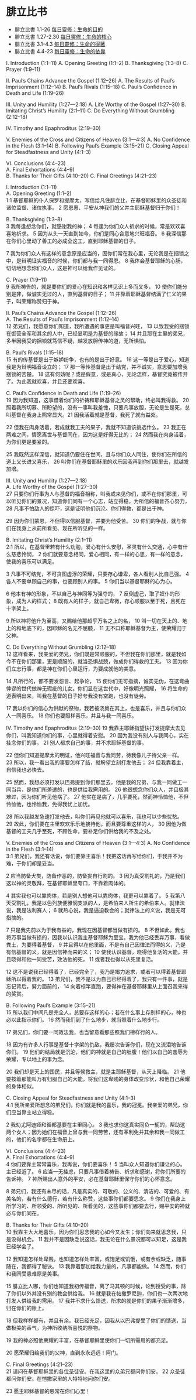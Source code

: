 # 腓立比书

+ 腓立比書 1.1-26 [每日靈修：生命的目的](https://bibleplan.github.io/sharing/zhuolin/2018-11-08-sharing.html)  
+ 腓立比書 1.27-2.30 [每日靈修：生命的核心](https://bibleplan.github.io/sharing/zhuolin/2018-11-09-sharing.html)  
+ 腓立比書 3.1-4.3 [每日靈修：生命的得著](https://bibleplan.github.io/sharing/zhuolin/2018-11-10-sharing.html)  
+ 腓立比書 4.4-23 [每日靈修：生命的依靠](https://bibleplan.github.io/sharing/zhuolin/2018-11-12-sharing.html)  

I. Introduction (1:1–11) 
A. Opening Greeting (1:1–2) 
B. Thanksgiving (1:3–8) 
C. Prayer (1:9–11) 

II. Paul’s Chains Advance the Gospel (1:12–26) 
A. The Results of Paul’s Imprisonment (1:12–14) 
B. Paul’s Rivals (1:15–18) 
C. Paul’s Confidence in Death and Life (1:19–26) 

III. Unity and Humility (1:27—2:18) 
A. Life Worthy of the Gospel (1:27–30) 
B. Imitating Christ’s Humility (2:1–11) 
C. Do Everything Without Grumbling (2:12–18) 

IV. Timothy and Epaphroditus (2:19–30)

V. Enemies of the Cross and Citizens of Heaven (3:1—4:3) 
A. No Confidence in the Flesh (3:1–14) 
B. Following Paul’s Example (3:15–21) 
C. Closing Appeal for Steadfastness and Unity (4:1–3) 

VI. Conclusions (4:4–23)   
A. Final Exhortations (4:4–9)   
B. Thanks for Their Gifts (4:10–20) 
C. Final Greetings (4:21–23)

I. Introduction (1:1–11)  
A. Opening Greeting (1:1–2)  
1:1 基督耶稣的仆人保罗和提摩太，写信给凡住腓立比，在基督耶稣里的众圣徒和诸位监督、诸位执事。 2 愿恩惠、平安从神我们的父并主耶稣基督归于你们！

B. Thanksgiving (1:3–8)  
3 我每逢想念你们，就感谢我的神； 4 每逢为你们众人祈求的时候，常是欢欢喜喜地祈求。 5 因为从头一天直到如今，你们是同心合意地兴旺福音。 6 我深信那在你们心里动了善工的必成全这工，直到耶稣基督的日子。 

7 我为你们众人有这样的意念原是应当的，因你们常在我心里，无论我是在捆锁之中，是辩明证实福音的时候，你们都与我一同得恩。 8 我体会基督耶稣的心肠，切切地想念你们众人，这是神可以给我作见证的。 

C. Prayer (1:9–11)  
9 我所祷告的，就是要你们的爱心在知识和各样见识上多而又多， 10 使你们能分别是非，做诚实无过的人，直到基督的日子； 11 并靠着耶稣基督结满了仁义的果子，叫荣耀称赞归于神。

II. Paul’s Chains Advance the Gospel (1:12–26)  
A. The Results of Paul’s Imprisonment (1:12–14)  
12 弟兄们，我愿意你们知道，我所遭遇的事更是叫福音兴旺， 13 以致我受的捆锁在御营全军和其余的人中，已经显明是为基督的缘故； 14 并且那在主里的弟兄，多半因我受的捆锁就笃信不疑，越发放胆传神的道，无所惧怕。 

B. Paul’s Rivals (1:15–18)  
15 有的传基督是出于嫉妒纷争，也有的是出于好意。 16 这一等是出于爱心，知道我是为辩明福音设立的； 17 那一等传基督是出于结党，并不诚实，意思要加增我捆锁的苦楚。 18 这有何妨呢？或是假意，或是真心，无论怎样，基督究竟被传开了。为此我就欢喜，并且还要欢喜。 

C. Paul’s Confidence in Death and Life (1:19–26)  
19 因为我知道，这事借着你们的祈祷和耶稣基督之灵的帮助，终必叫我得救。 20 照着我所切慕、所盼望的，没有一事叫我羞愧，只要凡事放胆，无论是生是死，总叫基督在我身上照常显大。21 因我活着就是基督，我死了就有益处。 

22 但我在肉身活着，若成就我工夫的果子，我就不知道该挑选什么。 23 我正在两难之间，情愿离世与基督同在，因为这是好得无比的； 24 然而我在肉身活着，为你们更是要紧的。 

25 我既然这样深信，就知道仍要住在世间，且与你们众人同住，使你们在所信的道上又长进又喜乐， 26 叫你们在基督耶稣里的欢乐因我再到你们那里去，就越发加增。 

III. Unity and Humility (1:27—2:18)  
A. Life Worthy of the Gospel (1:27–30)  
27 只要你们行事为人与基督的福音相称，叫我或来见你们，或不在你们那里，可以听见你们的景况，知道你们同有一个心志，站立得稳，为所信的福音齐心努力， 28 凡事不怕敌人的惊吓，这是证明他们沉沦、你们得救，都是出于神。 

29 因为你们蒙恩，不但得以信服基督，并要为他受苦。 30 你们的争战，就与你们在我身上从前所看见、现在所听见的一样。

B. Imitating Christ’s Humility (2:1–11)  
2:1 所以，在基督里若有什么劝勉，爱心有什么安慰，圣灵有什么交通，心中有什么慈悲怜悯， 2 你们就要意念相同，爱心相同，有一样的心思，有一样的意念，使我的喜乐可以满足。 

3 凡事不可结党，不可贪图虚浮的荣耀，只要存心谦卑，各人看别人比自己强。 4 各人不要单顾自己的事，也要顾别人的事。 5 你们当以基督耶稣的心为心。 

6 他本有神的形象，不以自己与神同等为强夺的， 7 反倒虚己，取了奴仆的形象，成为人的样式； 8 既有人的样子，就自己卑微，存心顺服以至于死，且死在十字架上。 

9 所以神将他升为至高，又赐给他那超乎万名之上的名， 10 叫一切在天上的、地上的和地底下的，因耶稣的名无不屈膝， 11 无不口称耶稣基督为主，使荣耀归于父神。

C. Do Everything Without Grumbling (2:12–18)  
12 这样看来，我亲爱的弟兄，你们既是常顺服的，不但我在你们那里，就是我如今不在你们那里，更是顺服的，就当恐惧战兢，做成你们得救的工夫。 13 因为你们立志行事，都是神在你们心里运行，为要成就他的美意。

14 凡所行的，都不要发怨言、起争论， 15 使你们无可指摘，诚实无伪，在这弯曲悖谬的世代做神无瑕疵的儿女。你们显在这世代中，好像明光照耀， 16 将生命的道表明出来，叫我在基督的日子好夸我没有空跑，也没有徒劳。 

17 我以你们的信心为供献的祭物，我若被浇奠在其上，也是喜乐，并且与你们众人一同喜乐。 18 你们也要照样喜乐，并且与我一同喜乐。

IV. Timothy and Epaphroditus (2:19–30)
19 我靠主耶稣指望快打发提摩太去见你们，叫我知道你们的事，心里就得着安慰。 20 因为我没有别人与我同心，实在挂念你们的事。 21 别人都求自己的事，并不求耶稣基督的事。 

22 但你们知道提摩太的明证，他兴旺福音与我同劳，待我像儿子待父亲一样。 23 所以，我一看出我的事要怎样了结，就盼望立刻打发他去； 24 但我靠着主，自信我也必快去。 

25 然而，我想必须打发以巴弗提到你们那里去，他是我的兄弟，与我一同做工一同当兵，是你们所差遣的，也是供给我需用的。 26 他很想念你们众人，并且极其难过，因为你们听见他病了。 27 他实在是病了，几乎要死，然而神怜恤他，不但怜恤他，也怜恤我，免得我忧上加忧。 

28 所以我越发急速打发他去，叫你们再见他就可以喜乐，我也可以少些忧愁。 29 故此，你们要在主里欢欢乐乐地接待他，而且要尊重这样的人， 30 因他为做基督的工夫几乎至死，不顾性命，要补足你们供给我的不及之处。

V. Enemies of the Cross and Citizens of Heaven (3:1—4:3) 
A. No Confidence in the Flesh (3:1–14)  
3:1 弟兄们，我还有话说，你们要靠主喜乐！我把这话再写给你们，于我并不为难，于你们却是妥当。 

2 应当防备犬类，防备作恶的，防备妄自行割的。 3 因为真受割礼的，乃是我们这以神的灵敬拜，在基督耶稣里夸口，不靠着肉体的。 

4 其实我也可以靠肉体，若是别人想他可以靠肉体，我更可以靠着了。 5 我第八天受割礼，我是以色列族便雅悯支派的人，是希伯来人所生的希伯来人。就律法说，我是法利赛人； 6 就热心说，我是逼迫教会的；就律法上的义说，我是无可指摘的。 

7 只是我先前以为于我有益的，我现在因基督都当做有损的。 8 不但如此，我也将万事当做有损的，因我以认识我主基督耶稣为至宝。我为他已经丢弃万事，看做粪土，为要得着基督， 9 并且得以在他里面，不是有自己因律法而得的义，乃是有信基督的义，就是因信神而来的义； 10 使我认识基督，晓得他复活的大能，并且晓得和他一同受苦，效法他的死， 11 或者我也得以从死里复活。 

12 这不是说我已经得着了，已经完全了，我乃是竭力追求，或者可以得着基督耶稣所以得着我的。 13 弟兄们，我不是以为自己已经得着了，我只有一件事，就是忘记背后，努力面前的， 14 向着标竿直跑，要得神在基督耶稣里从上面召我来得的奖赏。 

B. Following Paul’s Example (3:15–21)  
15 所以我们中间凡是完全人，总要存这样的心；若在什么事上存别样的心，神也必以此指示你们。 16 然而我们到了什么地步，就当照着什么地步行。

17 弟兄们，你们要一同效法我，也当留意看那些照我们榜样行的人。 

18 因为有许多人行事是基督十字架的仇敌，我屡次告诉你们，现在又流泪地告诉你们。 19 他们的结局就是沉沦，他们的神就是自己的肚腹！他们以自己的羞辱为荣耀，专以地上的事为念。

20 我们却是天上的国民，并且等候救主，就是主耶稣基督，从天上降临。 21 他要按着那能叫万有归服自己的大能，将我们这卑贱的身体改变形状，和他自己荣耀的身体相似。

C. Closing Appeal for Steadfastness and Unity (4:1–3)  
4:1 我所亲爱所想念的弟兄们，你们就是我的喜乐，我的冠冕。我亲爱的弟兄，你们应当靠主站立得稳。

2 我劝尤阿迪娅和循都基要在主里同心。 3 我也求你这真实同负一轭的，帮助这两个女人；因为她们在福音上曾与我一同劳苦，还有革利免并其余和我一同做工的，他们的名字都在生命册上。

VI. Conclusions (4:4–23)   
A. Final Exhortations (4:4–9)    
4 你们要靠主常常喜乐，我再说，你们要喜乐！ 5 当叫众人知道你们谦让的心。主已经近了。 6 应当一无挂虑，只要凡事借着祷告、祈求和感谢，将你们所要的告诉神。 7 神所赐出人意外的平安，必在基督耶稣里保守你们的心怀意念。

8 弟兄们，我还有未尽的话，凡是真实的、可敬的、公义的、清洁的、可爱的、有美名的，若有什么德行，若有什么称赞，这些事你们都要思念。 9 你们在我身上所学习的、所领受的、所听见的、所看见的，这些事你们都要去行，赐平安的神就必与你们同在。

B. Thanks for Their Gifts (4:10–20)  
10 我靠主大大地喜乐，因为你们思念我的心如今又发生；你们向来就思念我，只是没得机会。 11 我并不是因缺乏说这话，我无论在什么景况都可以知足，这是我已经学会了。 

12 我知道怎样处卑贱，也知道怎样处丰富，或饱足或饥饿，或有余或缺乏，随事随在，我都得了秘诀。 13 我靠着那加给我力量的，凡事都能做。 14 然而，你们和我同受患难原是美事。 

15 腓立比人哪，你们也知道我初传福音，离了马其顿的时候，论到授受的事，除了你们以外并没有别的教会供给我。 16 就是我在帖撒罗尼迦，你们也一次两次地打发人供给我的需用。 17 我并不求什么馈送，所求的就是你们的果子渐渐增多，归在你们的账上。 

18 但我样样都有，并且有余。我已经充足，因我从以巴弗提受了你们的馈送，当做极美的香气，为神所收纳所喜悦的祭物。 

19 我的神必照他荣耀的丰富，在基督耶稣里使你们一切所需用的都充足。 

20 愿荣耀归给我们的父神，直到永永远远！阿门。

C. Final Greetings (4:21–23)  
21 请问在基督耶稣里的各位圣徒安。在我这里的众弟兄都问你们安。 22 众圣徒都问你们安。在恺撒家里的人特特地问你们安。

23 愿主耶稣基督的恩常在你们心里！
